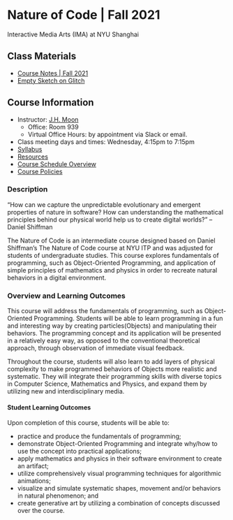 # Nature of Code | Fall 2021
Interactive Media Arts (IMA) at NYU Shanghai

## Class Materials
* [Course Notes | Fall 2021]()
* [Empty Sketch on Glitch]()

## Course Information
* Instructor: [J.H. Moon](mailto:jh.moon@nyu.edu)
  * Office: Room 939
  * Virtual Office Hours: by appointment via Slack or email.
* Class meeting days and times: Wednesday, 4:15pm to 7:15pm 
* [Syllabus]()
* [Resources]()
* [Course Schedule Overview]()
* [Course Policies]()

### Description
“How can we capture the unpredictable evolutionary and emergent properties of nature in software? How can understanding the mathematical principles behind our physical world help us to create digital worlds?” – Daniel Shiffman

The Nature of Code is an intermediate course designed based on Daniel Shiffman’s The Nature of Code course at NYU ITP and was adjusted for students of undergraduate studies. This course explores fundamentals of programming, such as Object-Oriented Programming, and application of simple principles of mathematics and physics in order to recreate natural behaviors in a digital environment.

 
### Overview and Learning Outcomes
This course will address the fundamentals of programming, such as Object-Oriented Programming. Students will be able to learn programming in a fun and interesting way by creating particles(Objects) and manipulating their behaviors. The programming concept and its application will be presented in a relatively easy way, as opposed to the conventional theoretical approach, through observation of immediate visual feedback.

Throughout the course, students will also learn to add layers of physical complexity to make programmed behaviors of Objects more realistic and systematic. They will integrate their programming skills with diverse topics in Computer Science, Mathematics and Physics, and expand them by utilizing new and interdisciplinary media.
 
#### Student Learning Outcomes
Upon completion of this course, students will be able to:
* practice and produce the fundamentals of programming;
* demonstrate Object-Oriented Programming and integrate why/how to use the concept into practical applications;
* apply mathematics and physics in their software environment to create an artifact;
* utilize comprehensively visual programming techniques for algorithmic animations;
* visualize and simulate systematic shapes, movement and/or behaviors in natural phenomenon; and
* create generative art by utilizing a combination of concepts discussed over the course.
